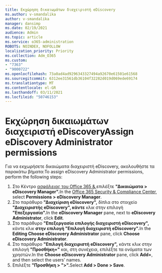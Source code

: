 ```yaml
---
title: Εκχώρηση δικαιωμάτων διαχειριστή eDiscovery
ms.author: v-smandalika
author: v-smandalika
manager: dansimp
ms.date: 02/19/2021
audience: Admin
ms.topic: article
ms.service: o365-administration
ROBOTS: NOINDEX, NOFOLLOW
localization_priority: Priority
ms.collection: Adm_O365
ms.custom:
- "7363"
- "9000722"
ms.openlocfilehash: 73a0ad4ad9296343327494a92670e61501e61568
ms.sourcegitcommit: 6312ee31561db36104f32282d019d069ede69174
ms.translationtype: MT
ms.contentlocale: el-GR
ms.lasthandoff: 03/11/2021
ms.locfileid: "50746153"
---
```

# <a name="assign-ediscovery-administrator-permissions"></a><span data-ttu-id="c9cd2-102">Εκχώρηση δικαιωμάτων διαχειριστή eDiscovery</span><span class="sxs-lookup"><span data-stu-id="c9cd2-102">Assign eDiscovery Administrator permissions</span></span>

<span data-ttu-id="c9cd2-103">Για να εκχωρήσετε δικαιώματα διαχειριστή eDiscovery, ακολουθήστε τα παρακάτω βήματα:</span><span class="sxs-lookup"><span data-stu-id="c9cd2-103">To assign eDiscovery Administrator permissions, perform the following steps:</span></span>

1. <span data-ttu-id="c9cd2-104">Στο Κέντρο [ασφάλειας του Office 365 &,](https://sip.protection.office.com/)επιλέξτε **"Δικαιώματα > eDiscovery Manager".**</span><span class="sxs-lookup"><span data-stu-id="c9cd2-104">In the [Office 365 Security & Compliance Center](https://sip.protection.office.com/), select **Permissions > eDiscovery Manager**.</span></span>
2. <span data-ttu-id="c9cd2-105">Στο παράθυρο **"Διαχείριση eDiscovery",** δίπλα στο στοιχείο **"Διαχειριστής eDiscovery", κάντε** κλικ στην επιλογή **"Επεξεργασία".**</span><span class="sxs-lookup"><span data-stu-id="c9cd2-105">In the **eDiscovery Manager** pane, next to **eDiscovery Administrator**, click **Edit**.</span></span>
3. <span data-ttu-id="c9cd2-106">Στο παράθυρο **"Επεξεργασία επιλογής διαχειριστή eDiscovery",** κάντε κλικ **στην επιλογή "Επιλογή διαχειριστή eDiscovery".**</span><span class="sxs-lookup"><span data-stu-id="c9cd2-106">In the **Editing Choose eDiscovery Administrator** pane, click **Choose eDiscovery Administrator**.</span></span>
4. <span data-ttu-id="c9cd2-107">Στο παράθυρο **"Επιλογή διαχειριστή eDiscovery",** κάντε κλικ στην επιλογή **"Προσθήκη+"** και, στη συνέχεια, επιλέξτε τα ονόματα των χρηστών.</span><span class="sxs-lookup"><span data-stu-id="c9cd2-107">In the **Choose eDiscovery Administrator** pane, click **Add+**, and then select the users' names.</span></span>
5. <span data-ttu-id="c9cd2-108">Επιλέξτε **"Προσθήκη > ">".**</span><span class="sxs-lookup"><span data-stu-id="c9cd2-108">Select **Add > Done > Save**.</span></span>